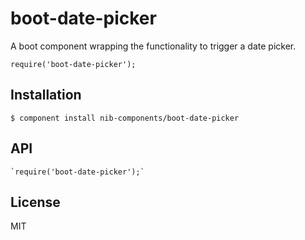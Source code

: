 boot-date-picker
================

A boot component wrapping the functionality to trigger a date picker.

`require('boot-date-picker');`

## Installation

    $ component install nib-components/boot-date-picker

## API

	`require('boot-date-picker');`


## License

  MIT